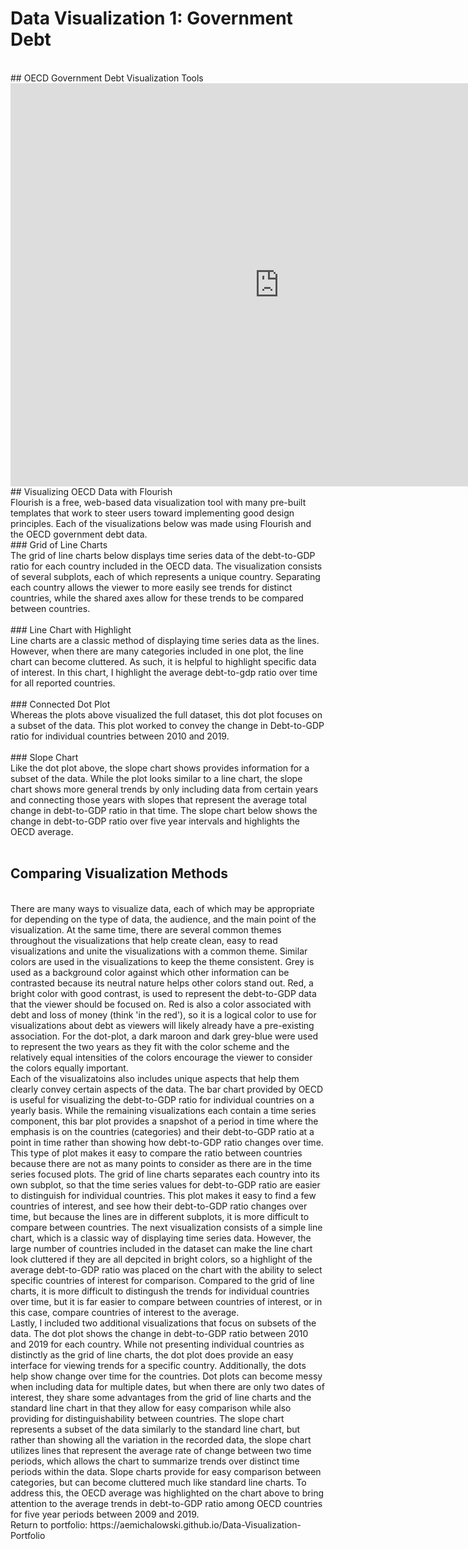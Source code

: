 # Data Visualization 1: Government Debt
<br />
## OECD Government Debt Visualization Tools
<br />
<iframe src="https://data.oecd.org/chart/6vwE" width="860" height="645" style="border: 0" mozallowfullscreen="true" webkitallowfullscreen="true" allowfullscreen="true"><a href="https://data.oecd.org/chart/6vwE" target="_blank">OECD Chart: General government debt, Total, % of GDP, Annual, 2019</a></iframe>
<br />
## Visualizing OECD Data with Flourish
<br />
Flourish is a free, web-based data visualization tool with many pre-built templates that work to steer users toward implementing good design principles. Each of the visualizations below was made using Flourish and the OECD government debt data.
<br />
### Grid of Line Charts
<br />
The grid of line charts below displays time series data of the debt-to-GDP ratio for each country included in the OECD data. The visualization consists of several subplots, each of which represents a unique country. Separating each country allows the viewer to more easily see trends for distinct countries, while the shared axes allow for these trends to be compared between countries.
<br />

<div class="flourish-embed flourish-chart" data-src="visualisation/7697432"><script src="https://public.flourish.studio/resources/embed.js"></script></div>
<br />
### Line Chart with Highlight
<br />
Line charts are a classic method of displaying time series data as the lines. However, when there are many categories included in one plot, the line chart can become cluttered. As such, it is helpful to highlight specific data of interest. In this chart, I highlight the average debt-to-gdp ratio over time for all reported countries.
<br />
<div class="flourish-embed flourish-chart" data-src="visualisation/7701336"><script src="https://public.flourish.studio/resources/embed.js"></script></div>
<br />
### Connected Dot Plot
<br />
Whereas the plots above visualized the full dataset, this dot plot focuses on a subset of the data. This plot worked to convey the change in Debt-to-GDP ratio for individual countries between 2010 and 2019. 
<br />
<div class="flourish-embed flourish-scatter" data-src="visualisation/7700575"><script src="https://public.flourish.studio/resources/embed.js"></script></div>
<br />
### Slope Chart
<br />
Like the dot plot above, the slope chart shows provides information for a subset of the data. While the plot looks similar to a line chart, the slope chart shows more general trends by only including data from certain years and connecting those years with slopes that represent the average total change in debt-to-GDP ratio in that time. The slope chart below shows the change in debt-to-GDP ratio over five year intervals and highlights the OECD average. 
<br />
<div class="flourish-embed flourish-slope" data-src="visualisation/7701188"><script src="https://public.flourish.studio/resources/embed.js"></script></div>
<br />

## Comparing Visualization Methods
<br />
There are many ways to visualize data, each of which may be appropriate for depending on the type of data, the audience, and the main point of the visualization. At the same time, there are several common themes throughout the visualizations that help create clean, easy to read visualizations and unite the visualizations with a common theme. Similar colors are used in the visualizations to keep the theme consistent. Grey is used as a background color against which other information can be contrasted because its neutral nature helps other colors stand out. Red, a bright color with good contrast, is used to represent the debt-to-GDP data that the viewer should be focused on. Red is also a color associated with debt and loss of money (think 'in the red'), so it is a logical color to use for visualizations about debt as viewers will likely already have a pre-existing association. For the dot-plot, a dark maroon and dark grey-blue were used to represent the two years as they fit with the color scheme and the relatively equal intensities of the colors encourage the viewer to consider the colors equally important. 
<br />
Each of the visualizatoins also includes unique aspects that help them clearly convey certain aspects of the data. The bar chart provided by OECD is useful for visualizing the debt-to-GDP ratio for individual countries on a yearly basis. While the remaining visualizations each contain a time series component, this bar plot provides a snapshot of a period in time where the emphasis is on the countries (categories) and their debt-to-GDP ratio at a point in time rather than showing how debt-to-GDP ratio changes over time. This type of plot makes it easy to compare the ratio between countries because there are not as many points to consider as there are in the time series focused plots. The grid of line charts separates each country into its own subplot, so that the time series values for debt-to-GDP ratio are easier to distinguish for individual countries. This plot makes it easy to find a few countries of interest, and see how their debt-to-GDP ratio changes over time, but because the lines are in different subplots, it is more difficult to compare between countries. The next visualization consists of a simple line chart, which is a classic way of displaying time series data. However, the large number of countries included in the dataset can make the line chart look cluttered if they are all depcited in bright colors, so a highlight of the average debt-to-GDP ratio was placed on the chart with the ability to select specific countries of interest for comparison. Compared to the grid of line charts, it is more difficult to distingush the trends for individual countries over time, but it is far easier to compare between countries of interest, or in this case, compare countries of interest  to the average.
<br />
Lastly, I included two additional visualizations that focus on subsets of the data. The dot plot shows the change in debt-to-GDP ratio between 2010 and 2019 for each country. While not presenting individual countries as distinctly as the grid of line charts, the dot plot does provide an easy interface for viewing trends for a specific country. Additionally, the dots help show change over time for the countries. Dot plots can become messy when including data for multiple dates, but when there are only two dates of interest, they share some advantages from the grid of line charts and the standard line chart in that they allow for easy comparison while also providing for distinguishability between countries. The slope chart represents a subset of the data similarly to the standard line chart, but rather than showing all the variation in the recorded data, the slope chart utilizes lines that represent the average rate of change between two time periods, which allows the chart to summarize trends over distinct time periods within the data. Slope charts provide for easy comparison between categories, but can become cluttered much like standard line charts. To address this, the OECD average was highlighted on the chart above to bring attention to the average trends in debt-to-GDP ratio among OECD countries for five year periods between 2009 and 2019.
<br />
Return to portfolio: https://aemichalowski.github.io/Data-Visualization-Portfolio
